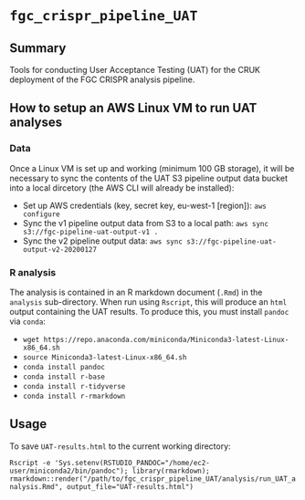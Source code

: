 # `fgc_crispr_pipeline_UAT`

## Summary

Tools for conducting User Acceptance Testing (UAT) for the CRUK deployment of the FGC CRISPR analysis pipeline.

## How to setup an AWS Linux VM to run UAT analyses

### Data
Once a Linux VM is set up and working (minimum 100 GB storage), it will be necessary to sync the contents of the UAT S3 pipeline output data bucket into a local dircetory (the AWS CLI will already be installed):

* Set up AWS credentials (key, secret key, eu-west-1 [region]): `aws configure`
* Sync the v1 pipeline output data from S3 to a local path: `aws sync s3://fgc-pipeline-uat-output-v1 .`
* Sync the v2 pipeline output data: `aws sync s3://fgc-pipeline-uat-output-v2-20200127`

### R analysis
The analysis is contained in an R markdown document (`.Rmd`) in the `analysis` sub-directory. When run using `Rscript`, this will produce an `html` output containing the UAT results. To produce this, you must install `pandoc` via `conda`:

* `wget https://repo.anaconda.com/miniconda/Miniconda3-latest-Linux-x86_64.sh`
* `source Miniconda3-latest-Linux-x86_64.sh`
* `conda install pandoc`
* `conda install r-base`
* `conda install r-tidyverse`
* `conda install r-rmarkdown`

## Usage

To save `UAT-results.html` to the current working directory:

`Rscript -e 'Sys.setenv(RSTUDIO_PANDOC="/home/ec2-user/miniconda2/bin/pandoc"); library(rmarkdown); rmarkdown::render("/path/to/fgc_crispr_pipeline_UAT/analysis/run_UAT_analysis.Rmd", output_file="UAT-results.html")`



